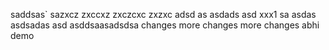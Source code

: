 saddsas`
sazxcz
zxccxz
zxczcxc
zxzxc
adsd
as
asdads
asd
xxx1
sa
asdas
asdsadas
asd
asddsaasadsdsa
changes
more changes
more changes abhi demo
